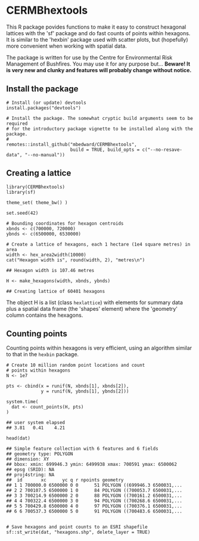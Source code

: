# CERMBhextools

This R package povides functions to make it easy to construct hexagonal lattices with the 'sf' package and do fast counts of points within hexagons. It is similar to the 'hexbin' package used with scatter plots, but (hopefully) more convenient when working with spatial data.

The package is written for use by the Centre for Environmental Risk Management of Bushfires. You may use it for any purpose but... **Beware! It is very new and clunky and features will probably change without notice.**

## Install the package

```
# Install (or update) devtools
install.packages("devtools")

# Install the package. The somewhat cryptic build arguments seem to be required
# for the introductory package vignette to be installed along with the package.
#
remotes::install_github("mbedward/CERMBhextools", 
                        build = TRUE, build_opts = c("--no-resave-data", "--no-manual"))
```

## Creating a lattice

```
library(CERMBhextools)
library(sf)

theme_set( theme_bw() )

set.seed(42)

# Bounding coordinates for hexagon centroids
xbnds <- c(700000, 720000)
ybnds <- c(6500000, 6530000)

# Create a lattice of hexagons, each 1 hectare (1e4 square metres) in area
width <- hex_area2width(10000)
cat("Hexagon width is", round(width, 2), "metres\n")

## Hexagon width is 107.46 metres

H <- make_hexagons(width, xbnds, ybnds)

## Creating lattice of 60401 hexagons

```

The object H is a list (class `hexlattice`) with elements for summary data plus a spatial data frame
(the 'shapes' element) where the 'geometry' column contains the hexagons.

## Counting points

Counting points within hexagons is very efficient, using an algorithm similar to 
that in the `hexbin` package.

```
# Create 10 million random point locations and count
# points within hexagons
N <- 1e7

pts <- cbind(x = runif(N, xbnds[1], xbnds[2]),
             y = runif(N, ybnds[1], ybnds[2]))

system.time(
  dat <- count_points(H, pts)
)

## user system elapsed
## 3.81   0.41    4.21

head(dat)

## Simple feature collection with 6 features and 6 fields
## geometry type: POLYGON
## dimension: XY
## bbox: xmin: 699946.3 ymin: 6499938 xmax: 700591 ymax: 6500062
## epsg (SRID): NA
## proj4string: NA
##  id       xc      yc q r npoints geometry
## 1 1 700000.0 6500000 0 0      51 POLYGON ((699946.3 6500031,...
## 2 2 700107.5 6500000 1 0      84 POLYGON ((700053.7 6500031,...
## 3 3 700214.9 6500000 2 0      88 POLYGON ((700161.2 6500031,...
## 4 4 700322.4 6500000 3 0      94 POLYGON ((700268.6 6500031,...
## 5 5 700429.8 6500000 4 0      97 POLYGON ((700376.1 6500031,...
## 6 6 700537.3 6500000 5 0      91 POLYGON ((700483.6 6500031,...


# Save hexagons and point counts to an ESRI shapefile
sf::st_write(dat, "hexagons.shp", delete_layer = TRUE)

```

